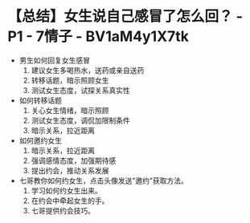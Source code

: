 # 【总结】女生说自己感冒了怎么回？ - P1 - 7情子 - BV1aM4y1X7tk

-   男生如何回复女生感冒
    1.  建议女生多喝热水，送药或亲自送药
    2.  转移话题，暗示照顾女生
    3.  测试女生态度，试探关系真实性
-   如何转移话题
    1.  关心女生情绪，暗示照顾
    2.  测试女生态度，调侃加限制条件
    3.  暗示关系，拉近距离
-   如何邀约女生
    1.  暗示关系，拉近距离
    2.  强调感情态度，加强期待感
    3.  提出约会，推动关系发展
-   七哥教你如何约女生，点击头像发送"邀约"获取方法。
    1.  学习如何约女生出来。
    2.  在约会中牵起女生的手。
    3.  七哥提供约会技巧。